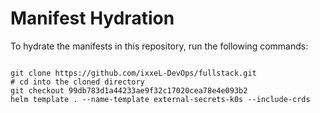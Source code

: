 
# Manifest Hydration

To hydrate the manifests in this repository, run the following commands:

```shell

git clone https://github.com/ixxeL-DevOps/fullstack.git
# cd into the cloned directory
git checkout 99db783d1a44233ae9f32c17020cea78e4e093b2
helm template . --name-template external-secrets-k0s --include-crds
```
